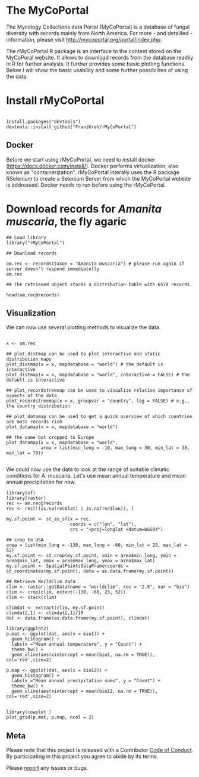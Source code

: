 # The MyCoPortal

The Mycology Collections data Portal (MyCoPortal) is a database of fungal diversity with records mainly from North America. For more - and detailled - information, please visit http://mycoportal.org/portal/index.php.

The rMyCoPortal R package is an interface to the content stored on the MyCoPoral website. It allows to download records from the database readily in R for further analysis. It further provides some basic plotting functions. Below I will show the basic usability and some further possibilites of using the data.

# Install rMyCoPortal
```{r setup, include=TRUE, eval=FALSE}

install.packages("devtools")
devtools::install_github("FranzKrah/rMyCoPortal")

```

## Docker

Before we start using rMyCoPortal, we need to install docker (https://docs.docker.com/install/). Docker performs  virtualization, also known as "containerization". rMyCoPortal interally uses the R package RSelenium to create a Selenium Server from which the MyCoPortal website is addressed. 
Docker needs to run before using the rMyCoPortal.

# Download records for *Amanita muscaria*, the fly agaric


```{r example1, include=TRUE, eval=TRUE, echo=TRUE}
## Load library
library("rMyCoPortal")

## Download records

am.rec <- records(taxon = "Amanita muscaria") # please run again if server doesn't respond immediatelly
am.rec

## The retrieved object stores a distribution table with 6570 records.

head(am.rec@records)
```

## Visualization
We can now use several plotting methods to visualize the data.

```{r plots, include=TRUE, eval=TRUE, echo=TRUE}

x <- am.rec

## plot_distmap can be used to plot interactive and static distribution maps
plot_distmap(x = x, mapdatabase = "world") # the default is interactive
plot_distmap(x = x, mapdatabase = "world", interactive = FALSE) # the default is interactive

## plot_recordstreemap can be used to visualize relative importance of aspects of the data
plot_recordstreemap(x = x, groupvar = "country", log = FALSE) # e.g., the country distribution

## plot_datamap can be used to get a quick overview of which countries are most records rich
plot_datamap(x = x, mapdatabase = "world")

## the same but cropped to Europe
plot_datamap(x = x, mapdatabase = "world",
             area = list(min_long = -10, max_long = 30, min_lat = 30, max_lat = 70))


```


We could now use the data to look at the range of suitable climatic conditions for A. muscaria. Let's use mean annual temperature and mean annual precipitation for now. 

```{r clim, include=TRUE, eval=TRUE, echo=TRUE}
library(sf)
library(raster)
rec <- am.rec@records
rec <- rec[!(is.na(rec$lat) | is.na(rec$lon)), ]

my.sf.point <- st_as_sf(x = rec, 
                        coords = c("lon", "lat"),
                        crs = "+proj=longlat +datum=WGS84")

## crop to USA
area = list(min_long = -130, max_long = -60, min_lat = 25, max_lat = 52)
my.sf.point <- st_crop(my.sf.point, xmin = area$min_long, ymin = area$min_lat, xmax = area$max_long, ymax = area$max_lat)
my.sf.point <- SpatialPointsDataFrame(coords = st_coordinates(my.sf.point), data = as.data.frame(my.sf.point))

## Retrieve WorldClim data
clim <- raster::getData(name = "worldclim", res = "2.5", var = "bio")
clim <- crop(clim, extent(-130, -60, 25, 52))
clim <- stack(clim)

climdat <- extract(clim, my.sf.point)
climdat[,1] <- climdat[,1]/10
dat <- data.frame(as.data.frame(my.sf.point), climdat)

library(ggplot2)
p.mat <- ggplot(dat, aes(x = bio1)) +
  geom_histogram() +
  labs(x ="Mean annual temperature", y = "Count") +
  theme_bw() +
  geom_vline(aes(xintercept = mean(bio1, na.rm = TRUE)), col='red',size=2)

p.map <- ggplot(dat, aes(x = bio12)) +
  geom_histogram() +
  labs(x ="Mean annual precipitation sums", y = "Count") +
  theme_bw() +
  geom_vline(aes(xintercept = mean(bio12, na.rm = TRUE)), col='red',size=2)


library(cowplot )
plot_grid(p.mat, p.map, ncol = 2)

```

## Meta

Please note that this project is released with a Contributor [Code of Conduct](https://github.com/FranzKrah/rMyCoPortal/blob/master/CONDUCT.md). By participating in this project you agree to abide by its terms.

Please [report](https://github.com/FranzKrah/rMyCoPortal/issues) any issues or bugs.
